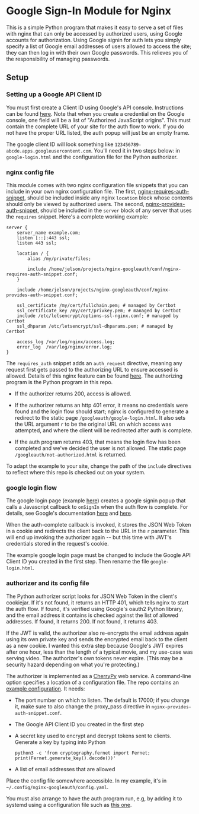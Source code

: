 # Google Sign-In Module for Nginx

This is a simple Python program that makes it easy to serve a set of files with
nginx that can only be accessed by authorized users, using Google accounts for
authorization. Using Google signin for auth lets you simply specify a list of
Google email addresses of users allowed to access the site; they can then log in
with their own Google passwords. This relieves you of the responsibility of
managing passwords.

## Setup

### Setting up a Google API Client ID

You must first create a Client ID using Google's API console. Instructions can
be found
[here](https://developers.google.com/identity/gsi/web/guides/get-google-api-clientid).
Note that when you create a credential on the Google console, one field will be
a list of "Authorized JavaScript origins". This must contain the complete URL of
your site for the auth flow to work. If you do not have the proper URL listed,
the auth popup will just be an empty frame.

The google client ID will look something like
`123456789-abcde.apps.googleusercontent.com`. You'll need it in two steps below:
in `google-login.html` and the configuration file for the Python authorizer.

### nginx config file

This module comes with two nginx configuration file snippets that you can
include in your own nginx configuration file. The first,
[nginx-requires-auth-snippet](https://github.com/jelson/nginx-googlesignin/blob/main/conf/nginx-requires-auth-snippet.conf),
should be included inside any nginx `location` block whose contents should only
be viewed by authorized users. The second,
[nginx-provides-auth-snippet](https://github.com/jelson/nginx-googlesignin/blob/main/conf/nginx-provides-auth-snippet.conf),
should be included in the `server` block of any server that uses the `requires`
snippet. Here's a complete working example:

```
server {
    server_name example.com;
    listen [::]:443 ssl;
    listen 443 ssl;

    location / {
        alias /my/private/files;

        include /home/jelson/projects/nginx-googleauth/conf/nginx-requires-auth-snippet.conf;
    }

    include /home/jelson/projects/nginx-googleauth/conf/nginx-provides-auth-snippet.conf;

    ssl_certificate /my/cert/fullchain.pem; # managed by Certbot
    ssl_certificate_key /my/cert/privkey.pem; # managed by Certbot
    include /etc/letsencrypt/options-ssl-nginx.conf; # managed by Certbot
    ssl_dhparam /etc/letsencrypt/ssl-dhparams.pem; # managed by Certbot

    access_log /var/log/nginx/access.log;
    error_log  /var/log/nginx/error.log;
}
```

The `requires_auth` snippet adds an `auth_request` directive, meaning any
request first gets passed to the authorizing URL to ensure accessed is
allowed. Details of this nginx feature can be found
[here](http://nginx.org/en/docs/http/ngx_http_auth_request_module.html). The
authorizing program is the Python program in this repo.

  * If the authorizer returns 200, access is allowed.

  * If the authorizer returns an http 401 error, it means no credentials were
    found and the login flow should start; nginx is configured to generate a
    redirect to the static page `/googleauth/google-login.html`. It also sets the URL
    argument `r` to be the original URL on which access was attempted, and where
    the client will be redirected after auth is complete.

  * If the auth program returns 403, that means the login flow has been
    completed and we've decided the user is not allowed. The static page
    `/googleauth/not-authorized.html` is returned.

To adapt the example to your site, change the path of the `include` directives
to reflect where this repo is checked out on your system.

### google login flow

The google login page (example [here](https://github.com/jelson/nginx-googlesignin/blob/main/htmlroot/google-login-example.html)) creates a google signin popup that
calls a Javascript callback to `onSignIn` when the auth flow is complete.  For
details, see Google's documentation
[here](https://developers.google.com/identity/sign-in/web) and
[here](https://developers.google.com/identity/gsi/web/guides/display-button).

When the auth-complete callback is invoked, it stores the JSON Web Token in a
cookie and redirects the client back to the URL in the `r` parameter. This will
end up invoking the authorizer again -- but this time with JWT's credentials
stored in the request's cookie.

The example google login page must be changed to include the Google API Client
ID you created in the first step. Then rename the file `google-login.html`.

### authorizer and its config file

The Python authorizer script looks for JSON Web Token in the client's
cookiejar. If it's not found, it returns an HTTP 401, which tells nginx to start
the auth flow. If found, it's verified using Google's oauth2 Python library, and
the email address it contains is checked against the list of allowed
addresses. If found, it returns 200. If not found, it returns 403.

If the JWT is valid, the authorizer also re-encrypts the email address again
using its own private key and sends the encrypted email back to the client as a
new cookie. I wanted this extra step because Google's JWT expires after one
hour, less than the length of a typical movie, and my use-case was serving
video. The authorizer's own tokens never expire. (This may be a security hazard
depending on what you're protecting.)

The authorizer is implemented as a
[CherryPy](https://docs.cherrypy.dev/en/latest/) web service. A command-line
option specifies a location of a configuration file. The repo contains an
[example configuration](https://github.com/jelson/nginx-googlesignin/blob/main/conf/googleauth-config-example.yaml). It needs:

* The port number on which to listen. The default is 17000; if you change it,
  make sure to also change the proxy_pass directive in
  `nginx-provides-auth-snippet.conf`.

* The Google API Client ID you created in the first step

* A secret key used to encrypt and decrypt tokens sent to clients. Generate a
  key by typing into Python

     `python3 -c 'from cryptography.fernet import Fernet; print(Fernet.generate_key().decode())'`

* A list of email addresses that are allowed

Place the config file somewhere accessible. In my example, it's in `~/.config/nginx-googleauth/config.yaml`.

You must also arrange to have the auth program run, e.g, by adding it to systemd
using a configuration file such as [this one](https://github.com/jelson/nginx-googlesignin/blob/main/conf/googleauth.service).
